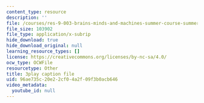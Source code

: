 ```yaml
---
content_type: resource
description: ''
file: /courses/res-9-003-brains-minds-and-machines-summer-course-summer-2015/96ae735c20e22cf04a2f09f3b0acb646_zAx-EEelmLc.srt
file_size: 103902
file_type: application/x-subrip
hide_download: true
hide_download_original: null
learning_resource_types: []
license: https://creativecommons.org/licenses/by-nc-sa/4.0/
ocw_type: OCWFile
resourcetype: Other
title: 3play caption file
uid: 96ae735c-20e2-2cf0-4a2f-09f3b0acb646
video_metadata:
  youtube_id: null
---
```

